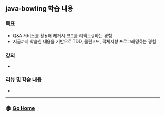 ## java-bowling 학습 내용

### 목표
- Q&A 서비스를 활용해 레거시 코드를 리팩토링하는 경험
- 지금까지 학습한 내용을 기반으로 TDD, 클린코드, 객체지향 프로그래밍하는 경험

### 강의
- 

### 리뷰 및 학습 내용 
- 

---

### :house: [Go Home](https://github.com/gmlwjd9405/tdd-refactoring-clean-code-8)